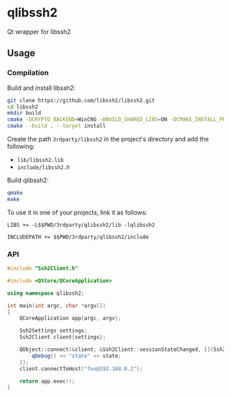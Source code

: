 # qlibssh2

Qt wrapper for libssh2

## Usage
### Compilation
Build and install libssh2:
```bash
git clone https://github.com/libssh2/libssh2.git
cd libssh2
mkdir build
cmake -DCRYPTO_BACKEND=WinCNG -DBUILD_SHARED_LIBS=ON -DCMAKE_INSTALL_PREFIX=./build .
cmake --build . --target install
```

Create the path `3rdparty/libssh2` in the project's directory and add the following:
- `lib/libssh2.lib`
- `include/libssh2.h`

Build qlibssh2:
```bash
qmake
make
```

To use it in one of your projects, link it as follows:
```qmake
LIBS += -L$$PWD/3rdparty/qlibssh2/lib -lqlibssh2

INCLUDEPATH += $$PWD/3rdparty/qlibssh2/include
```


### API

```cpp
#include "Ssh2Client.h"

#include <QtCore/QCoreApplication>

using namespace qlibssh2;

int main(int argc, char *argv[])
{
    QCoreApplication app{argc, argv};

    Ssh2Settings settings;
    Ssh2Client client{settings};

    QObject::connect(&client, &Ssh2Client::sessionStateChanged, [](Ssh2Client::SessionStates state) {
        qDebug() << "state" << state;
    });
    client.connectToHost("foo@192.168.0.1");

    return app.exec();
}
```
